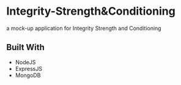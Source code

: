 # Integrity-Strength&Conditioning

a mock-up application for Integrity Strength and Conditioning

## Built With

- NodeJS
- ExpressJS
- MongoDB
